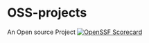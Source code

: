 # OSS-projects
An Open source Project
[![OpenSSF Scorecard](https://api.scorecard.dev/projects/github.com/{anshtripathi-bits}/{https://github.com/anshtripathi-bits/OSS-projects}/badge)](https://scorecard.dev/viewer/?uri=github.com/{anshtripathi-bits}/{https://github.com/anshtripathi-bits/OSS-projects})
